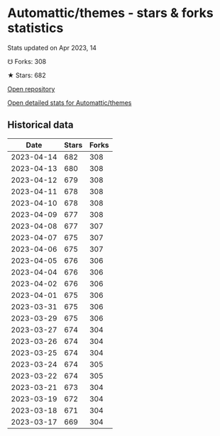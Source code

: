 # Automattic/themes - stars & forks statistics

Stats updated on Apr 2023, 14

☋ Forks: 308

★ Stars: 682

[Open repository](https://github.com/Automattic/themes)

[Open detailed stats for Automattic/themes](https://reviewgithub.com/rep/Automattic/themes)

## Historical data
| Date | Stars | Forks |
|------|-------|-------|
| 2023-04-14 | 682 | 308 | 
| 2023-04-13 | 680 | 308 | 
| 2023-04-12 | 679 | 308 | 
| 2023-04-11 | 678 | 308 | 
| 2023-04-10 | 678 | 308 | 
| 2023-04-09 | 677 | 308 | 
| 2023-04-08 | 677 | 307 | 
| 2023-04-07 | 675 | 307 | 
| 2023-04-06 | 675 | 307 | 
| 2023-04-05 | 676 | 306 | 
| 2023-04-04 | 676 | 306 | 
| 2023-04-02 | 676 | 306 | 
| 2023-04-01 | 675 | 306 | 
| 2023-03-31 | 675 | 306 | 
| 2023-03-29 | 675 | 306 | 
| 2023-03-27 | 674 | 304 | 
| 2023-03-26 | 674 | 304 | 
| 2023-03-25 | 674 | 304 | 
| 2023-03-24 | 674 | 305 | 
| 2023-03-22 | 674 | 305 | 
| 2023-03-21 | 673 | 304 | 
| 2023-03-19 | 672 | 304 | 
| 2023-03-18 | 671 | 304 | 
| 2023-03-17 | 669 | 304 | 

